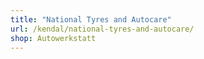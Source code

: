 ```yaml
---
title: "National Tyres and Autocare"
url: /kendal/national-tyres-and-autocare/
shop: Autowerkstatt
---
```

